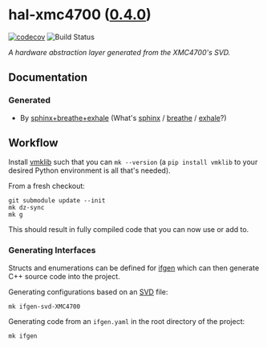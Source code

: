 <!--
    =====================================
    generator=datazen
    version=3.1.4
    hash=16716aa3c69f99fd7e5519fb8deef4d3
    =====================================
-->

# hal-xmc4700 ([0.4.0](https://github.com/vkottler/hal-xmc4700/releases/tag/0.4.0))

[![codecov](https://codecov.io/gh/vkottler/hal-xmc4700/branch/master/graph/badge.svg)](https://codecov.io/gh/vkottler/hal-xmc4700)
![Build Status](https://github.com/vkottler/hal-xmc4700/actions/workflows/yambs-project.yml/badge.svg)

*A hardware abstraction layer generated from the XMC4700's SVD.*

## Documentation

### Generated

* By [sphinx+breathe+exhale](https://vkottler.github.io/cpp/sphinx/hal-xmc4700/)
(What's [sphinx](https://www.sphinx-doc.org/en/master/) /
[breathe](https://breathe.readthedocs.io/en/latest/) /
[exhale](https://exhale.readthedocs.io/en/latest/)?)

## Workflow

Install [vmklib](https://github.com/vkottler/vmklib) such that you can
`mk --version` (a `pip install vmklib` to your desired Python environment is
all that's needed).

From a fresh checkout:

```
git submodule update --init
mk dz-sync
mk g
```

This should result in fully compiled code that you can now use or add to.


### Generating Interfaces

Structs and enumerations can be defined for
[ifgen](https://github.com/vkottler/ifgen) which can then generate C++ source
code into the project.

Generating configurations based on an
[SVD](https://github.com/vkottler/ifgen/tree/master/ifgen/data/svd) file:

```
mk ifgen-svd-XMC4700
```

Generating code from an `ifgen.yaml` in the root directory of the project:

```
mk ifgen
```
